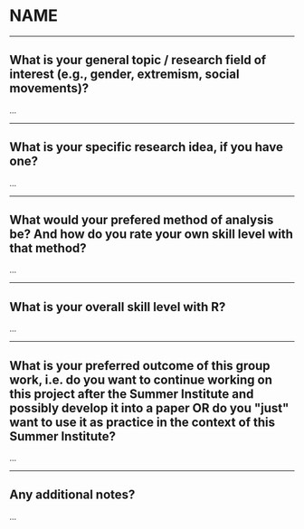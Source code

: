 # NAME
___
## What is your general topic / research field of interest (e.g., gender, extremism, social movements)?
...

___
## What is your specific research idea, if you have one?
...
___
## What would your prefered method of analysis be? And how do you rate your own skill level with that method?
...

___
## What is your overall skill level with R? 
...

___
## What is your preferred outcome of this group work, i.e. do you want to continue working on this project after the Summer Institute and possibly develop it into a paper OR do you "just" want to use it as practice in the context of this Summer Institute?
...

___
## Any additional notes?
...

